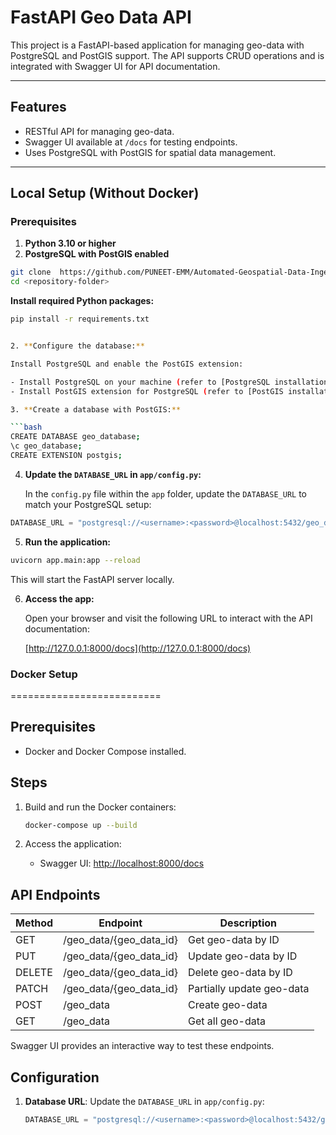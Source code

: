 # FastAPI Geo Data API

This project is a FastAPI-based application for managing geo-data with PostgreSQL and PostGIS support. The API supports CRUD operations and is integrated with Swagger UI for API documentation.

---

## Features
- RESTful API for managing geo-data.
- Swagger UI available at `/docs` for testing endpoints.
- Uses PostgreSQL with PostGIS for spatial data management.

---

## Local Setup (Without Docker)

### Prerequisites
1. **Python 3.10 or higher**
2. **PostgreSQL with PostGIS enabled**

```bash
git clone  https://github.com/PUNEET-EMM/Automated-Geospatial-Data-Ingestion-and-API-Service.git
cd <repository-folder>
```
 **Install required Python packages:**
   ```bash
   pip install -r requirements.txt


2. **Configure the database:**

   Install PostgreSQL and enable the PostGIS extension:

   - Install PostgreSQL on your machine (refer to [PostgreSQL installation](https://www.postgresql.org/download/)).
   - Install PostGIS extension for PostgreSQL (refer to [PostGIS installation](https://postgis.net/install/)).

3. **Create a database with PostGIS:**

```bash
CREATE DATABASE geo_database;
\c geo_database;
CREATE EXTENSION postgis;
```

4. **Update the `DATABASE_URL` in `app/config.py`:**

   In the `config.py` file within the `app` folder, update the `DATABASE_URL` to match your PostgreSQL setup:

```python
DATABASE_URL = "postgresql://<username>:<password>@localhost:5432/geo_database"
```

5. **Run the application:**

```bash
uvicorn app.main:app --reload
```

   This will start the FastAPI server locally.

6. **Access the app:**

   Open your browser and visit the following URL to interact with the API documentation:

   [http://127.0.0.1:8000/docs](http://127.0.0.1:8000/docs)


### Docker Setup
==========================

Prerequisites
-------------
- Docker and Docker Compose installed.

Steps
-----
1. Build and run the Docker containers:
    ```bash
    docker-compose up --build
    ```

2. Access the application:
    - Swagger UI: [http://localhost:8000/docs](http://localhost:8000/docs)

API Endpoints
-------------
| Method | Endpoint                        | Description                     |
|--------|---------------------------------|---------------------------------|
| GET    | /geo_data/{geo_data_id}         | Get geo-data by ID              |
| PUT    | /geo_data/{geo_data_id}         | Update geo-data by ID          |
| DELETE | /geo_data/{geo_data_id}         | Delete geo-data by ID          |
| PATCH  | /geo_data/{geo_data_id}         | Partially update geo-data      |
| POST   | /geo_data                       | Create geo-data                |
| GET    | /geo_data                       | Get all geo-data               |

Swagger UI provides an interactive way to test these endpoints.

Configuration
-------------
1. **Database URL**: Update the `DATABASE_URL` in `app/config.py`:
    ```python
    DATABASE_URL = "postgresql://<username>:<password>@localhost:5432/geo_database"
    ```


 



   